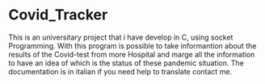 # Covid_Tracker
This is an universitary project that i have develop in C, using socket Programming.
With this program is possible to take informantion about the results of the Covid-test from more Hospital and marge all the information 
to have an idea of which is the status of these pandemic situation. The documentation is in italian if you need help to translate contact me.
